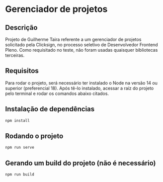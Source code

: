 # Gerenciador de projetos

## Descrição

Projeto de Guilherme Taira referente a um gerenciador de projetos solicitado pela Clicksign, no processo seletivo de Desenvolvedor Frontend Pleno.
Como requisitado no teste, não foram usadas quaisquer bibliotecas terceiras.

## Requisitos

Para rodar o projeto, será necessário ter instalado o Node na versão 14 ou superior (preferencial 18). Após tê-lo instalado, acessar a raíz do projeto pelo terminal e rodar os comandos abaixo citados.

## Instalação de dependências

```bash
npm install
```

## Rodando o projeto

```sh
npm run serve
```

## Gerando um build do projeto (não é necessário)

```sh
npm run build
```
